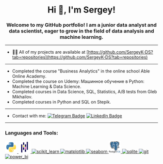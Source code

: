 <h1 align="center">Hi 👋, I'm Sergey!</h1>
<h3 align="center">Welcome to my GitHub portfolio! I am a junior data analyst and data scientist, eager to grow in the field of data analysis and machine learning.</h3>

--- 

- 👨‍💻 All of my projects are available at [https://github.com/SergeyK-DS?tab=repositories](https://github.com/SergeyK-DS?tab=repositories)

---

- Completed the course "Business Analytics" in the online school Able Online Academy.
- Completed the course on Udemy: Машинное обучение в Python: Machine Learning & Data Science.
- Completed courses in Data Science, SQL, Statistics, A/B tests from Gleb Mikhailov.
- Completed courses in Python and SQL on Stepik.
 
---
 
- Contact with me: [![Telegram Badge](https://img.shields.io/badge/-Telegram-blue?style=flat&logo=telegram&logoColor=white)](https://t.me/SergeiKalinovskiy)
 [![LinkedIn Badge](https://img.shields.io/badge/-LinkedIn-blue?style=flat&logo=linkedin&logoColor=white)](https://www.linkedin.com/in/sergey-kalinovskiy-278623265/)

--- 

<h3 align="left">Languages and Tools:</h3>
  <a href="https://www.python.org" target="_blank" rel="noreferrer">
    <img src="https://raw.githubusercontent.com/devicons/devicon/master/icons/python/python-original.svg" alt="python" width="40" height="40"/>
  </a>
  <a href="https://pandas.pydata.org/" target="_blank" rel="noreferrer">
    <img src="https://raw.githubusercontent.com/devicons/devicon/2ae2a900d2f041da66e950e4d48052658d850630/icons/pandas/pandas-original.svg" alt="pandas" width="40" height="40"/>
  </a>
      <a href="https://scikit-learn.org/" target="_blank" rel="noreferrer">
    <img src="https://upload.wikimedia.org/wikipedia/commons/0/05/Scikit_learn_logo_small.svg" alt="scikit_learn" width="40" height="40"/>
  </a>
  <a href="https://matplotlib.org/" target="_blank" rel="noreferrer">
    <img src="https://matplotlib.org/stable/_static/logo2_compressed.svg" alt="matplotlib" width="40" height="40"/>
  </a>
  <a href="https://seaborn.pydata.org/" target="_blank" rel="noreferrer">
    <img src="https://seaborn.pydata.org/_images/logo-mark-lightbg.svg" alt="seaborn" width="40" height="40"/>
  <a href="https://www.postgresql.org" target="_blank" rel="noreferrer">
    <img src="https://raw.githubusercontent.com/devicons/devicon/master/icons/postgresql/postgresql-original-wordmark.svg" alt="postgresql" width="40" height="40"/>
  </a>
  <a href="https://www.sqlite.org/" target="_blank" rel="noreferrer">
    <img src="https://www.vectorlogo.zone/logos/sqlite/sqlite-icon.svg" alt="sqlite" width="40" height="40"/>
  </a>
  <a href="https://git-scm.com/" target="_blank" rel="noreferrer">
    <img src="https://www.vectorlogo.zone/logos/git-scm/git-scm-icon.svg" alt="git" width="40" height="40"/>
  </a>
  <a href="https://powerbi.microsoft.com/" target="_blank" rel="noreferrer">
    <img src="https://img.shields.io/badge/Power_BI-F2C811?style=for-the-badge&logo=power-bi&logoColor=white" alt="power_bi" height="40"/>
  </a>
</p>
